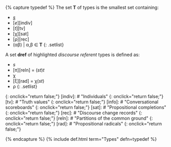 <!-- Types -->
{% capture typedef %}
The set **T** of types is the smallest set containing:
  
+ [*s*][sit]
+ [*e*][indiv]
+ [*t*][tv]
+ [&chi;][sat]
+ [&rho;][rec]
+ (&alpha;&beta;) \| &alpha;,&beta; &isin; **T**
{: .setlist}

A set **dref** of highlighted *discourse referent* types is defined as:
  
+ *s*
+ [&pi;][reln] = (*st*)*t*
+ &chi;
+ [&xi;][rad] = &chi;(*st*)
+ &rho;
{: .setlist}

[sit]: # "Situations"
{: onclick="return false;"} 
[indiv]: # "Individuals"
{: onclick="return false;"}
[tv]: # "Truth values"
{: onclick="return false;"}
[info]: # "Conversational scoreboards"
{: onclick="return false;"}
[sat]: # "Propositional completions"
{: onclick="return false;"}
[rec]: # "Discourse change records"
{: onclick="return false;"}
[reln]: # "Partitions of the common ground"
{: onclick="return false;"}
[rad]: # "Propositional radicals"
{: onclick="return false;"}

{% endcapture %}
{% include def.html term="Types" defn=typedef %}
